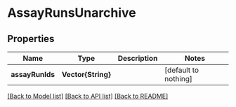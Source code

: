 # AssayRunsUnarchive


## Properties
Name | Type | Description | Notes
------------ | ------------- | ------------- | -------------
**assayRunIds** | **Vector{String}** |  | [default to nothing]


[[Back to Model list]](../README.md#models) [[Back to API list]](../README.md#api-endpoints) [[Back to README]](../README.md)


